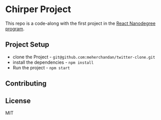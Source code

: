 # Chirper Project

This repo is a code-along with the first project in the [React Nanodegree program](https://www.udacity.com/course/react-nanodegree--nd019).

## Project Setup

* clone the Project - `git@github.com:meherchandan/twitter-clone.git`
* install the dependencies - `npm install`
* Run the project - `npm start`

## Contributing



## License

MIT
